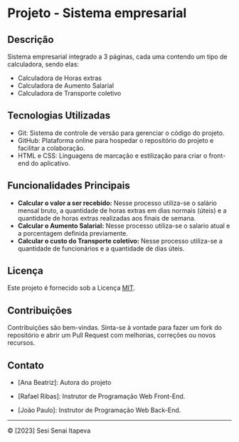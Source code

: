 # Projeto - Sistema empresarial

## Descrição

Sistema empresarial integrado a 3 páginas, cada uma contendo um tipo de calculadora, sendo elas:
- Calculadora de Horas extras
- Calculadora de Aumento Salarial
- Calculadora de Transporte coletivo

## Tecnologias Utilizadas


- Git: Sistema de controle de versão para gerenciar o código do projeto.
- GitHub: Plataforma online para hospedar o repositório do projeto e facilitar a colaboração.
- HTML e CSS: Linguagens de marcação e estilização para criar o front-end do aplicativo.

## Funcionalidades Principais

- **Calcular o valor a ser recebido:**
Nesse processo utiliza-se o salário mensal bruto, a quantidade de horas extras em dias normais (úteis) e a quantidade de horas extras realizadas aos finais de semana.
- **Calcular o Aumento Salarial:**
Nesse processo utiliza-se o salario atual e a porcentagem definida previamente.
- **Calcular o custo do Transporte coletivo:**
Nesse processo utiliza-se a quantidade de funcionários e a quantidade de dias úteis.


## Licença


Este projeto é fornecido sob a Licença [MIT](LICENSE).


## Contribuições


Contribuições são bem-vindas. Sinta-se à vontade para fazer um fork do repositório e abrir um Pull Request com melhorias, correções ou novos recursos.


## Contato
- [Ana Beatriz]: Autora do projeto

- [Rafael Ribas]: Instrutor de Programação Web Front-End.


- [João Paulo]: Instrutor de Programação Web Back-End.


---


© [2023] Sesi Senai Itapeva

